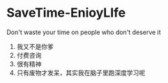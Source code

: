 # SaveTime-EnioyLIfe
Don't waste your time on people who don't deserve it

1. 我又不是你爹
2. 付费咨询
3. 很有精神
4. 只有废物才发呆，其实我在脑子里跑深度学习呢
